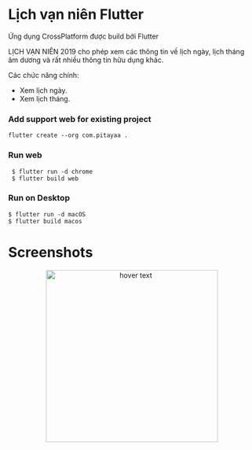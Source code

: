 # Lịch vạn niên Flutter

Ứng dụng CrossPlatform được build bởi Flutter

LỊCH VẠN NIÊN 2019 cho phép xem các thông tin về lịch ngày, lịch tháng âm dương và rất nhiều thông tin hữu dụng khác.

Các chức năng chính:
- Xem lịch ngày.
- Xem lịch tháng.

### Add support web for existing project
```
flutter create --org com.pitayaa .
```

### Run web

```
 $ flutter run -d chrome
 $ flutter build web
```

### Run on Desktop

```
$ flutter run -d macOS
$ flutter build macos
```
# Screenshots
<p align="center">
  <img src="img/intro.gif" width="350" title="hover text">
</p>
